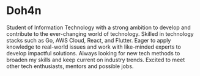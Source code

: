 # Doh4n

Student of Information Technology with a strong ambition to develop and contribute to the ever-changing world of technology. 
Skilled in technology stacks such as Go, AWS Cloud, React, and Flutter. Eager to apply knowledge to real-world issues and work 
with like-minded experts to develop impactful solutions. Always looking for new tech methods to broaden my skills and keep current 
on industry trends. Excited to meet other tech enthusiasts, mentors and possible jobs.
